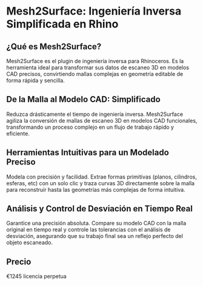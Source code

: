 # Mesh2Surface: Ingeniería Inversa Simplificada en Rhino

## ¿Qué es Mesh2Surface?

Mesh2Surface es el plugin de ingeniería inversa para Rhinoceros. Es la herramienta ideal para transformar sus datos de escaneo 3D en modelos CAD precisos, convirtiendo mallas complejas en geometría editable de forma rápida y sencilla.

## De la Malla al Modelo CAD: Simplificado

Reduzca drásticamente el tiempo de ingeniería inversa. Mesh2Surface agiliza la conversión de mallas de escaneo 3D en modelos CAD funcionales, transformando un proceso complejo en un flujo de trabajo rápido y eficiente.

## Herramientas Intuitivas para un Modelado Preciso

Modela con precisión y facilidad. Extrae formas primitivas (planos, cilindros, esferas, etc) con un solo clic y traza curvas 3D directamente sobre la malla para reconstruir hasta las geometrías más complejas de forma intuitiva.

## Análisis y Control de Desviación en Tiempo Real

Garantice una precisión absoluta. Compare su modelo CAD con la malla original en tiempo real y controle las tolerancias con el análisis de desviación, asegurando que su trabajo final sea un reflejo perfecto del objeto escaneado.

## Precio

€1245 licencia perpetua
